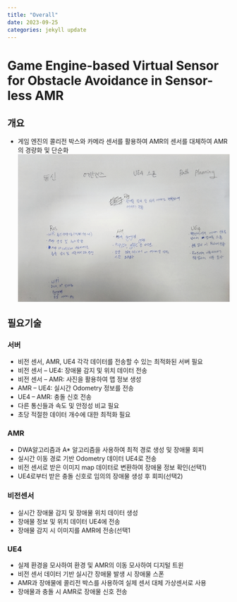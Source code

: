 ```yaml
---
title: "Overall"
date: 2023-09-25
categories: jekyll update
---
```


# Game Engine-based Virtual Sensor for Obstacle Avoidance in Sensor-less AMR

## 개요
- 게임 엔진의 콜리전 박스와 카메라 센서를 활용하여 AMR의 센서를 대체하여 AMR의 경량화 및 단순화
![img](./img/Overall/img.jpg)

## 필요기술

### 서버
- 비전 센서, AMR, UE4 각각 데이터를 전송할 수 있는 최적화된 서버 필요
- 비전 센서 – UE4: 장애물 감지 및 위치 데이터 전송
- 비전 센서 – AMR: 사진을 활용하여 맵 정보 생성
- AMR – UE4: 실시간 Odometry 정보를 전송
- UE4 – AMR: 충돌 신호 전송
- 다른 통신들과 속도 및 안정성 비교 필요
- 초당 적절한 데이터 개수에 대한 최적화 필요

### AMR
- DWA알고리즘과 A* 알고리즘을 사용하여 최적 경로 생성 및 장애물 회피
- 실시간 이동 경로 기반 Odometry 데이터 UE4로 전송
- 비전 센서로 받은 이미지 map 데이터로 변환하여 장애물 정보 확인(선택1)
- UE4로부터 받은 충돌 신호로 임의의 장애물 생성 후 회피(선택2)

### 비전센서
- 실시간 장애물 감지 및 장애물 위치 데이터 생성
- 장애물 정보 및 위치 데이터 UE4에 전송
- 장애물 감지 시 이미지를 AMR에 전송(선택1

### UE4
- 실제 환경을 모사하여 환경 및 AMR의 이동 모사하여 디지털 트윈
- 비전 센서 데이터 기반 실시간 장애물 발생 시 장애물 스폰
- AMR과 장애물에 콜리전 박스를 사용하여 실제 센서 대체 가상센서로 사용
- 장애물과 충돌 시 AMR로 장애물 신호 전송
